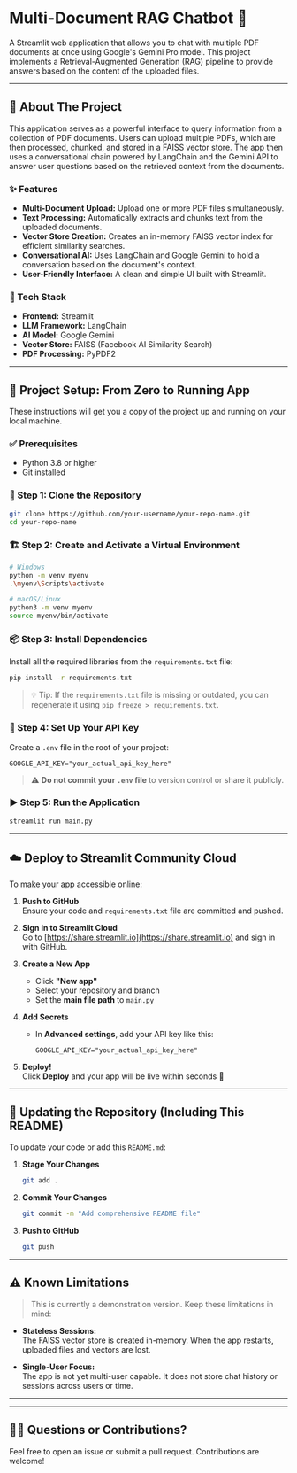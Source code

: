# Multi-Document RAG Chatbot 🤖

A Streamlit web application that allows you to chat with multiple PDF documents at once using Google's Gemini Pro model. This project implements a Retrieval-Augmented Generation (RAG) pipeline to provide answers based on the content of the uploaded files.

---

## 📘 About The Project

This application serves as a powerful interface to query information from a collection of PDF documents. Users can upload multiple PDFs, which are then processed, chunked, and stored in a FAISS vector store. The app then uses a conversational chain powered by LangChain and the Gemini API to answer user questions based on the retrieved context from the documents.

### ✨ Features

- **Multi-Document Upload:** Upload one or more PDF files simultaneously.
- **Text Processing:** Automatically extracts and chunks text from the uploaded documents.
- **Vector Store Creation:** Creates an in-memory FAISS vector index for efficient similarity searches.
- **Conversational AI:** Uses LangChain and Google Gemini to hold a conversation based on the document's context.
- **User-Friendly Interface:** A clean and simple UI built with Streamlit.

### 🧰 Tech Stack

- **Frontend:** Streamlit
- **LLM Framework:** LangChain
- **AI Model:** Google Gemini
- **Vector Store:** FAISS (Facebook AI Similarity Search)
- **PDF Processing:** PyPDF2

---

## 🚀 Project Setup: From Zero to Running App

These instructions will get you a copy of the project up and running on your local machine.

### ✅ Prerequisites

- Python 3.8 or higher
- Git installed

### 🔧 Step 1: Clone the Repository

```bash
git clone https://github.com/your-username/your-repo-name.git
cd your-repo-name
```

### 🏗️ Step 2: Create and Activate a Virtual Environment

```bash
# Windows
python -m venv myenv
.\myenv\Scripts\activate

# macOS/Linux
python3 -m venv myenv
source myenv/bin/activate
```

### 📦 Step 3: Install Dependencies

Install all the required libraries from the `requirements.txt` file:

```bash
pip install -r requirements.txt
```

> 💡 Tip: If the `requirements.txt` file is missing or outdated, you can regenerate it using `pip freeze > requirements.txt`.

### 🔐 Step 4: Set Up Your API Key

Create a `.env` file in the root of your project:

```
GOOGLE_API_KEY="your_actual_api_key_here"
```

> ⚠️ **Do not commit your `.env` file** to version control or share it publicly.

### ▶️ Step 5: Run the Application

```bash
streamlit run main.py
```

---

## ☁️ Deploy to Streamlit Community Cloud

To make your app accessible online:

1. **Push to GitHub**  
   Ensure your code and `requirements.txt` file are committed and pushed.

2. **Sign in to Streamlit Cloud**  
   Go to [https://share.streamlit.io](https://share.streamlit.io) and sign in with GitHub.

3. **Create a New App**
   - Click **"New app"**
   - Select your repository and branch
   - Set the **main file path** to `main.py`

4. **Add Secrets**
   - In **Advanced settings**, add your API key like this:
     ```
     GOOGLE_API_KEY="your_actual_api_key_here"
     ```

5. **Deploy!**  
   Click **Deploy** and your app will be live within seconds 🎉

---

## 🔄 Updating the Repository (Including This README)

To update your code or add this `README.md`:

1. **Stage Your Changes**
   ```bash
   git add .
   ```

2. **Commit Your Changes**
   ```bash
   git commit -m "Add comprehensive README file"
   ```

3. **Push to GitHub**
   ```bash
   git push
   ```

---

## ⚠️ Known Limitations

> This is currently a demonstration version. Keep these limitations in mind:

- **Stateless Sessions:**  
  The FAISS vector store is created in-memory. When the app restarts, uploaded files and vectors are lost.

- **Single-User Focus:**  
  The app is not yet multi-user capable. It does not store chat history or sessions across users or time.

---


---

## 🙋‍♂️ Questions or Contributions?

Feel free to open an issue or submit a pull request. Contributions are welcome!

